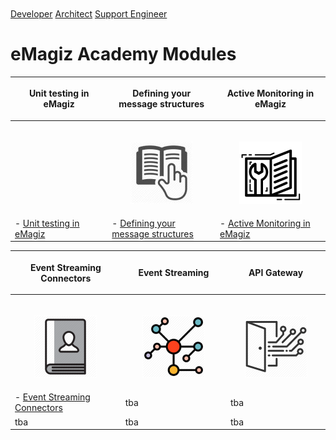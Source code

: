 <div class="sidenav">
</br>
</br>
  <a href="#">Developer</a>
  <a href="#">Architect</a>
  <a href="#">Support Engineer</a>
  
</div>
 
# eMagiz Academy Modules

  

| <p align="center">**Unit testing in eMagiz**</p>| <p align="center">**Defining your message structures**</p>| <p align="center">**Active Monitoring in eMagiz**</p>|
| ------ | ------ | ------ |
|<img width=600/><p align="center">|<img width=600/><p align="center"><img src="../../img/howto/BestPractice_icon.jpg"></p>|<img width=600/><p align="center"><img src="../../img/howto/How2_icon.png"></p>|
| - [Unit testing in eMagiz](index-unit-testing-in-emagiz.md)| - [Defining your message structures](index-defining-your-message-structures.md) | - [Active Monitoring in eMagiz](index-active-monitoring-in-emagiz.md) |

| <p align="center">**Event Streaming Connectors**</p>| <p align="center">**Event Streaming**</p>| <p align="center">**API Gateway**</p>|
| ------ | ------ | ------ |
|<img width=800/><p align="center"><img  src="../../img/howto/UserGuide_icon.png"></p>|<img width=800/><p align="center"><img  src="../../img/howto/EventStreaming.png"></p>|<img width=800/><p align="center"><img  src="../../img/howto/API_Gateway.png"></p>|
| - [Event Streaming Connectors](index-event-streaming-connectors.md)| tba | tba|
| tba | tba | tba|


